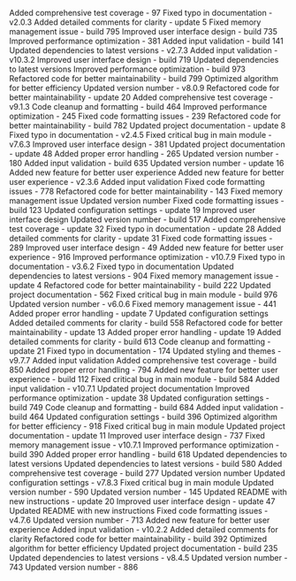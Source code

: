 
Added comprehensive test coverage - 97
Fixed typo in documentation - v2.0.3
Added detailed comments for clarity - update 5
Fixed memory management issue - build 795
Improved user interface design - build 735
Improved performance optimization - 381
Added input validation - build 141
Updated dependencies to latest versions - v2.7.3
Added input validation - v10.3.2
Improved user interface design - build 719
Updated dependencies to latest versions
Improved performance optimization - build 973
Refactored code for better maintainability - build 799
Optimized algorithm for better efficiency
Updated version number - v8.0.9
Refactored code for better maintainability - update 20
Added comprehensive test coverage - v9.1.3
Code cleanup and formatting - build 464
Improved performance optimization - 245
Fixed code formatting issues - 239
Refactored code for better maintainability - build 782
Updated project documentation - update 8
Fixed typo in documentation - v2.4.5
Fixed critical bug in main module - v7.6.3
Improved user interface design - 381
Updated project documentation - update 48
Added proper error handling - 265
Updated version number - 180
Added input validation - build 635
Updated version number - update 16
Added new feature for better user experience
Added new feature for better user experience - v2.3.6
Added input validation
Fixed code formatting issues - 778
Refactored code for better maintainability - 143
Fixed memory management issue
Updated version number
Fixed code formatting issues - build 123
Updated configuration settings - update 19
Improved user interface design
Updated version number - build 517
Added comprehensive test coverage - update 32
Fixed typo in documentation - update 28
Added detailed comments for clarity - update 31
Fixed code formatting issues - 289
Improved user interface design - 49
Added new feature for better user experience - 916
Improved performance optimization - v10.7.9
Fixed typo in documentation - v3.6.2
Fixed typo in documentation
Updated dependencies to latest versions - 904
Fixed memory management issue - update 4
Refactored code for better maintainability - build 222
Updated project documentation - 562
Fixed critical bug in main module - build 976
Updated version number - v6.0.6
Fixed memory management issue - 441
Added proper error handling - update 7
Updated configuration settings
Added detailed comments for clarity - build 558
Refactored code for better maintainability - update 13
Added proper error handling - update 19
Added detailed comments for clarity - build 613
Code cleanup and formatting - update 21
Fixed typo in documentation - 174
Updated styling and themes - v9.7.7
Added input validation
Added comprehensive test coverage - build 850
Added proper error handling - 794
Added new feature for better user experience - build 112
Fixed critical bug in main module - build 584
Added input validation - v10.7.1
Updated project documentation
Improved performance optimization - update 38
Updated configuration settings - build 749
Code cleanup and formatting - build 684
Added input validation - build 464
Updated configuration settings - build 396
Optimized algorithm for better efficiency - 918
Fixed critical bug in main module
Updated project documentation - update 11
Improved user interface design - 737
Fixed memory management issue - v10.7.1
Improved performance optimization - build 390
Added proper error handling - build 618
Updated dependencies to latest versions
Updated dependencies to latest versions - build 580
Added comprehensive test coverage - build 277
Updated version number
Updated configuration settings - v7.8.3
Fixed critical bug in main module
Updated version number - 590
Updated version number - 145
Updated README with new instructions - update 20
Improved user interface design - update 47
Updated README with new instructions
Fixed code formatting issues - v4.7.6
Updated version number - 713
Added new feature for better user experience
Added input validation - v10.2.2
Added detailed comments for clarity
Refactored code for better maintainability - build 392
Optimized algorithm for better efficiency
Updated project documentation - build 235
Updated dependencies to latest versions - v8.4.5
Updated version number - 743
Updated version number - 886
